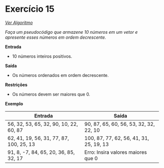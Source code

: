 # Exercício 15

[*Ver Algoritmo*](Algoritmo15.md)

*Faça um pseudocódigo que armazene 10 números em um vetor e apresente esses números em ordem decrescente.*

**Entrada**
- 10 números inteiros positivos.

**Saída**
- Os números ordenados em ordem decrescente.

**Restrições**
- Os números devem ser maiores que 0.

**Exemplo**

| Entrada                                           | Saída                                       |
| ------------------------------------------------- | ------------------------------------------- |
| 56, 32, 53, 65, 32, 90, 10, 22, 60, 87            | 90, 87, 65, 60, 56, 53, 32, 32, 22, 10      |
| 62, 41, 19, 56, 31, 77, 87, 100, 25, 13            | 100, 87, 77, 62, 56, 41, 31, 25, 19, 13     |
| 91, 8, -7, 84, 65, 20, 36, 85, 32, 17              | Erro: Insira valores maiores que 0          |
